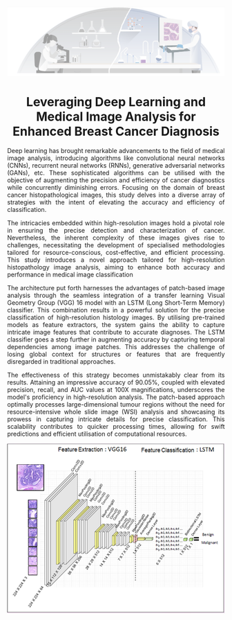 <p align="center">
  <img  src="./static/background.png">
</p>

<h1 align="center">
Leveraging Deep Learning and Medical Image Analysis for Enhanced Breast Cancer Diagnosis </h1>

<p align="justify">
Deep learning has brought remarkable advancements to the field of medical image analysis, introducing algorithms like convolutional neural networks (CNNs), recurrent neural networks (RNNs), generative adversarial networks (GANs), etc. These sophisticated algorithms can be utilised with the objective of augmenting the precision and efficiency of cancer diagnostics while concurrently diminishing errors. Focusing on the domain of breast cancer histopathological images, this study delves into a diverse array of strategies with the intent of elevating the accuracy and efficiency of classification.
</p></p><p align="justify">
The intricacies embedded within high-resolution images hold a pivotal role in ensuring the precise detection and characterization of cancer. Nevertheless, the inherent complexity of these images gives rise to challenges, necessitating the development of specialised methodologies tailored for resource-conscious, cost-effective, and efficient processing. This study introduces a novel approach tailored for high-resolution histopathology image analysis, aiming to enhance both accuracy and performance in medical image classification
</p></p><p align="justify">
The architecture put forth harnesses the advantages of patch-based image analysis through the seamless integration of a transfer learning Visual Geometry Group (VGG) 16 model with an LSTM (Long Short-Term Memory) classifier. This combination results in a powerful solution for the precise classification of high-resolution histology images. By utilising pre-trained models as feature extractors, the system gains the ability to capture intricate image features that contribute to accurate diagnoses. The LSTM classifier goes a step further in augmenting accuracy by capturing temporal dependencies among image patches. This addresses the challenge of losing global context for structures or features that are frequently disregarded in traditional approaches.
</p><p align="justify">
The effectiveness of this strategy becomes unmistakably clear from its results. Attaining an impressive accuracy of 90.05%, coupled with elevated precision, recall, and AUC values at 100X magnifications, underscores the model's proficiency in high-resolution analysis. The patch-based approach optimally processes large-dimensional tumour regions without the need for resource-intensive whole slide image (WSI) analysis and showcasing its prowess in capturing intricate details for precise classification. This scalability contributes to quicker processing times, allowing for swift predictions and efficient utilisation of computational resources.
<p align="center">
  <img  src="./static/architecture.PNG">
</p>